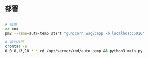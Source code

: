 <!--
 * @Author: fzf404
 * @Date: 2021-11-17 12:43:30
 * @LastEditTime: 2021-11-17 13:03:09
 * @Description: 说明
-->

## 部署
```bash

# 后端
cd end
pm2 --name=auto-temp start "gunicorn wsgi:app -b localhost:5010"

# 定时执行
crontab -e
0 0 8,13,18 * * cd /opt/server/end/auto_temp && python3 main.py

```